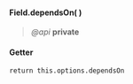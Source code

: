 #### Field.dependsOn(  )
> *@api* **private**   


<div class="code-header"> <h4>Getter</h4></div><pre class=" language-javascript"><code class="language-javascript">return this.options.dependsOn
</code></pre>

<div class="code-header addGitHubLink" data-file="fields/types/Type.js#L216"> &nbsp;</div><pre class=" language-javascript hideCode api"></pre> 

